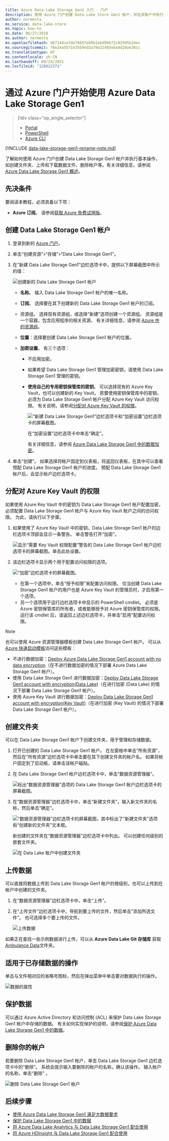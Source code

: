 ```yaml
---
title: Azure Data Lake Storage Gen1 入门 - 门户
description: 使用 Azure 门户创建 Data Lake Store Gen1 帐户，并在该账户中执行基本操作。
author: normesta
ms.service: data-lake-store
ms.topic: how-to
ms.date: 06/27/2018
ms.author: normesta
ms.openlocfilehash: d67144ce7de7665fe69b1ebd9bb72c02995b24ec
ms.sourcegitcommit: f6e2ea5571e35b9ed3a79a22485eba4d20ae36cc
ms.translationtype: HT
ms.contentlocale: zh-CN
ms.lasthandoff: 09/24/2021
ms.locfileid: "128612371"
---
```

# <a name="get-started-with-azure-data-lake-storage-gen1-using-the-azure-portal"></a>通过 Azure 门户开始使用 Azure Data Lake Storage Gen1

> [!div class="op_single_selector"]
> * [Portal](data-lake-store-get-started-portal.md)
> * [PowerShell](data-lake-store-get-started-powershell.md)
> * [Azure CLI](data-lake-store-get-started-cli-2.0.md)
>
>

[!INCLUDE [data-lake-storage-gen1-rename-note.md](../../includes/data-lake-storage-gen1-rename-note.md)]

了解如何使用 Azure 门户创建 Data Lake Storage Gen1 帐户并执行基本操作，如创建文件夹、上传和下载数据文件、删除帐户等。有关详细信息，请参阅 [Azure Data Lake Storage Gen1 概述](data-lake-store-overview.md)。

## <a name="prerequisites"></a>先决条件

要阅读本教程，必须具备以下项：

* **Azure 订阅**。 请参阅[获取 Azure 免费试用版](https://azure.microsoft.com/pricing/free-trial/)。

## <a name="create-a-data-lake-storage-gen1-account"></a>创建 Data Lake Storage Gen1 帐户

1. 登录到新的 [Azure 门户](https://portal.azure.com)。
2. 单击“创建资源”>“存储”>“Data Lake Storage Gen1”。
3. 在“新建 Data Lake Storage Gen1”边栏选项卡中，提供以下屏幕截图中所示的值：

    ![创建新的 Data Lake Storage Gen1 帐户](./media/data-lake-store-get-started-portal/ADL.Create.New.Account.png "创建新的 Data Lake Storage Gen1 帐户")

   * **名称**。 输入 Data Lake Storage Gen1 帐户的唯一名称。
   * **订阅**。 选择要在其下创建新的 Data Lake Storage Gen1 帐户的订阅。
   * 资源组。 选择现有资源组，或选择“新建”选项创建一个资源组。 资源组是一个容器，包含应用程序的相关资源。 有关详细信息，请参阅 [Azure 中的资源组](../azure-resource-manager/management/overview.md#resource-groups)。
   * **位置**：选择要创建 Data Lake Storage Gen1 帐户的位置。
   * **加密设置**。 有三个选项：

     * 不启用加密。
     * 如果希望 Data Lake Storage Gen1 管理加密密钥，请使用 Data Lake Storage Gen1 管理的密钥。
     * **使用自己的专用密钥保管库的密钥**。 可以选择现有的 Azure Key Vault，也可以创建新的 Key Vault。 若要使用密钥保管库中的密钥，必须为 Data Lake Storage Gen1 帐户分配 Azure Key Vault 访问权限。 有关说明，请参阅[分配对 Azure Key Vault 的权限](#assign-permissions-to-azure-key-vault)。

        ![“新建 Data Lake Storage Gen1”边栏选项卡和“加密设置”边栏选项卡的屏幕截图。](./media/data-lake-store-get-started-portal/adls-encryption-2.png "Data Lake Storage Gen1 加密")

        在“加密设置”边栏选项卡中单击“确定”。

        有关详细信息，请参阅 [Azure Data Lake Storage Gen1 中的数据加密](./data-lake-store-encryption.md)。

4. 单击“创建”。 如果选择将帐户固定到仪表板，将返回仪表板，在其中可以查看预配 Data Lake Storage Gen1 帐户的进度。 预配 Data Lake Storage Gen1 帐户后，会显示帐户边栏选项卡。

## <a name="assign-permissions-to-azure-key-vault"></a><a name="assign-permissions-to-azure-key-vault"></a>分配对 Azure Key Vault 的权限

如果使用 Azure Key Vault 中的密钥为 Data Lake Storage Gen1 帐户配置加密，必须配置 Data Lake Storage Gen1 帐户与 Azure Key Vault 帐户之间的访问权限。 为此，请执行以下步骤。

1. 如果使用了 Azure Key Vault 中的密钥，Data Lake Storage Gen1 帐户的边栏选项卡顶部会显示一条警告。 单击警告打开“加密”。

    ![显示“需要 Key Vault 权限配置”警告的 Data Lake Storage Gen1 帐户边栏选项卡的屏幕截图。单击此处设置。](./media/data-lake-store-get-started-portal/adls-encryption-3.png "Data Lake Storage Gen1 加密")
2. 该边栏选项卡显示两个用于配置访问权限的选项。

    ![“加密”边栏选项卡的屏幕截图。](./media/data-lake-store-get-started-portal/adls-encryption-4.png "Data Lake Storage Gen1 加密")

   * 在第一个选项中，单击“授予权限”来配置访问权限。 仅当创建 Data Lake Storage Gen1 帐户的用户也是 Azure Key Vault 的管理员时，才启用第一个选项。
   * 另一个选项用于运行边栏选项卡中显示的 PowerShell cmdlet。 必须是 Azure 密钥保管库的所有者，或者能够授予对 Azure 密钥保管库的权限。 运行该 cmdlet 后，请返回上述边栏选项卡，并单击“启用”配置访问权限。

> [!NOTE]
> 也可以使用 Azure 资源管理器模板创建 Data Lake Storage Gen1 帐户。 可以从 [Azure 快速启动模板](https://azure.microsoft.com/resources/templates/?term=data+lake+store)访问这些模板：
> * 不进行数据加密：[Deploy Azure Data Lake Storage Gen1 account with no data encryption](https://azure.microsoft.com/resources/templates/data-lake-store-no-encryption/)（在不进行数据加密的情况下部署 Azure Data Lake Storage Gen1 帐户）。
> * 使用 Data Lake Storage Gen1 进行数据加密：[Deploy Data Lake Storage Gen1 account with encryption(Data Lake)](https://azure.microsoft.com/resources/templates/data-lake-store-encryption-adls/)（在进行加密 (Data Lake) 的情况下部署 Data Lake Storage Gen1 帐户）。
> * 使用 Azure Key Vault 进行数据加密：[Deploy Data Lake Storage Gen1 account with encryption(Key Vault)](https://azure.microsoft.com/resources/templates/data-lake-store-encryption-key-vault/)（在进行加密 (Key Vault) 的情况下部署 Data Lake Storage Gen1 帐户）。
>
>

## <a name="create-folders"></a><a name="createfolder"></a>创建文件夹

可以在 Data Lake Storage Gen1 帐户下创建文件夹，用于管理和存储数据。

1. 打开已创建的 Data Lake Storage Gen1 帐户。 在左窗格中单击“所有资源”，然后在“所有资源”边栏选项卡中单击要在其下创建文件夹的帐户名。  如果将帐户固定到了启动板，请单击该帐户磁贴。
2. 在 Data Lake Storage Gen1 帐户边栏选项卡中，单击“数据资源管理器”。

    ![标出“数据资源管理器”选项的 Data Lake Storage Gen1 帐户边栏选项卡的屏幕截图。](./media/data-lake-store-get-started-portal/ADL.Create.Folder.png "在 Data Lake Storage Gen1 帐户中创建文件夹")
3. 在“数据资源管理器”边栏选项卡中，单击“新建文件夹”，输入新文件夹的名称，然后单击“确定”。

    ![“数据资源管理器”边栏选项卡的屏幕截图，其中标出了“新建文件夹”选项和“创建新的文件夹”文本框。](./media/data-lake-store-get-started-portal/ADL.Folder.Name.png "在 Data Lake Storage Gen1 帐户中创建文件夹")

    新创建的文件夹在“数据资源管理器”边栏选项卡中列出。 可以创建任何级别的嵌套文件夹。

    ![在 Data Lake 帐户中创建文件夹](./media/data-lake-store-get-started-portal/ADL.New.Directory.png "在 Data Lake 帐户中创建文件夹")

## <a name="upload-data"></a><a name="uploaddata"></a>上传数据

可以直接将数据上传到 Data Lake Storage Gen1 帐户的根级别，也可以上传到在帐户中创建的文件夹。

1. 在“数据资源管理器”边栏选项卡中，单击“上传”。
2. 在“上传文件”边栏选项卡中，导航到要上传的文件，然后单击“添加所选文件”。 也可选择多个要上传的文件。

    ![上传数据](./media/data-lake-store-get-started-portal/ADL.New.Upload.File.png "上传数据")

如果正在查找一些示例数据进行上传，可以从 **Azure Data Lake Git 存储库** 获取 [Ambulance Data](https://github.com/MicrosoftBigData/usql/tree/master/Examples/Samples/Data/AmbulanceData)文件夹。

## <a name="actions-available-on-the-stored-data"></a><a name="properties"></a>适用于已存储数据的操作

单击与文件相对应的省略号图标，然后在弹出菜单中单击要对数据执行的操作。

![数据的属性](./media/data-lake-store-get-started-portal/ADL.File.Properties.png "数据的属性")

## <a name="secure-your-data"></a>保护数据

可以通过 Azure Active Directory 和访问控制 (ACL) 来保护 Data Lake Storage Gen1 帐户中存储的数据。 有关如何实现保护的说明，请参阅[保护 Azure Data Lake Storage Gen1 中的数据](data-lake-store-secure-data.md)。

## <a name="delete-your-account"></a>删除你的帐户

若要删除 Data Lake Storage Gen1 帐户，单击 Data Lake Storage Gen1 边栏选项卡中的“删除”。 系统会提示输入要删除的帐户的名称，确认该操作。 输入帐户的名称，单击“删除” 。

![删除 Data Lake Storage Gen1 帐户](./media/data-lake-store-get-started-portal/ADL.Delete.Account.png "删除 Data Lake 帐户")

## <a name="next-steps"></a>后续步骤

* [使用 Azure Data Lake Storage Gen1 满足大数据要求](data-lake-store-data-scenarios.md)
* [保护 Data Lake Storage Gen1 中的数据](data-lake-store-secure-data.md)
* [将 Azure Data Lake Analytics 与 Data Lake Storage Gen1 配合使用](../data-lake-analytics/data-lake-analytics-get-started-portal.md)
* [将 Azure HDInsight 与 Data Lake Storage Gen1 配合使用](data-lake-store-hdinsight-hadoop-use-portal.md)
